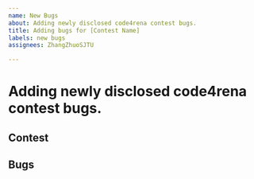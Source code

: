 ```yaml
---
name: New Bugs
about: Adding newly disclosed code4rena contest bugs.
title: Adding bugs for [Contest Name]
labels: new bugs
assignees: ZhangZhuoSJTU

---
```


# Adding newly disclosed code4rena contest bugs.

## Contest

<!--
Example:

Contract: [AbraNFT](https://code4rena.com/reports/2022-04-abranft/)

[//]: # (can be found at https://code4rena.com/reports/2022-04-abranft/#scope)
Contract Code: https://github.com/code-423n4/2022-04-abranft

[//]: # (can be found at https://code4rena.com/reports/2022-04-abranft/#high-risk-findings-5)
Number of High Risk Findings: 5 

[//]: # (can be found at https://code4rena.com/reports/2022-04-abranft/#wardens)
Number of Wardens: 72 

-->

## Bugs 

<!--
Example:

- [x] [[H-01] Avoidance of Liquidation Via Malicious Oracle](https://code4rena.com/reports/2022-04-abranft#h-01-avoidance-of-liquidation-via-malicious-oracle) - SC
- [x] [[H-02] The return value success of the get function of the INFTOracle interface is not checked](https://code4rena.com/reports/2022-04-abranft#h-02-the-return-value-success-of-the-get-function-of-the-inftoracle-interface-is-not-checked) - SE-2
- [x] [[H-03] Critical Oracle Manipulation Risk by Lender](https://code4rena.com/reports/2022-04-abranft#h-03-critical-oracle-manipulation-risk-by-lender) - S3-1
- [x] [[H-04] Lender is able to seize the collateral by changing the loan parameters](https://code4rena.com/reports/2022-04-abranft#h-04-lender-is-able-to-seize-the-collateral-by-changing-the-loan-parameters) - S5-2
- [x] [[H-05] Mistake while checking LTV to lender accepted LTV](https://code4rena.com/reports/2022-04-abranft#h-05-mistake-while-checking-ltv-to-lender-accepted-ltv) - S6-4


-->

